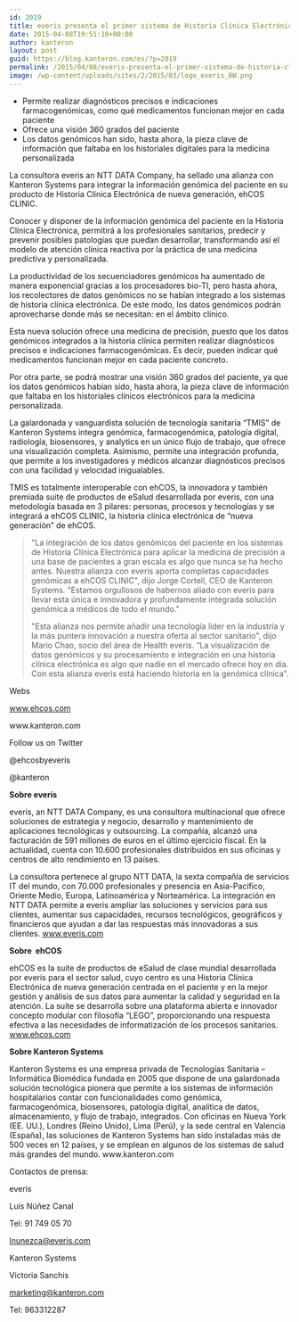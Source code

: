 ```yaml
---
id: 2019
title: everis presenta el primer sistema de Historia Clínica Electrónica con capacidades genómicas de Kanteron
date: 2015-04-08T19:51:10+00:00
author: kanteron
layout: post
guid: https://blog.kanteron.com/es/?p=2019
permalink: /2015/04/08/everis-presenta-el-primer-sistema-de-historia-clinica-electronica-con-capacidades-genomicas/
image: /wp-content/uploads/sites/2/2015/03/logo_everis_BW.png
---
```

  * Permite realizar diagnósticos precisos e indicaciones farmacogenómicas, como qué medicamentos funcionan mejor en cada paciente
  * Ofrece una visión 360 grados del paciente
  * Los datos genómicos han sido, hasta ahora, la pieza clave de información que faltaba en los historiales digitales para la medicina personalizada

<p class="p10">
  La consultora everis an NTT DATA Company, ha sellado una alianza con Kanteron Systems para integrar la información genómica del paciente en su producto de Historia Clínica Electrónica de nueva generación, ehCOS CLINIC.
</p>

<p class="p10">
  Conocer y disponer de la información genómica del paciente en la Historia Clínica Electrónica, permitirá a los profesionales sanitarios, predecir y prevenir posibles patologías que puedan desarrollar, transformando así el modelo de atención clínica reactiva por la práctica de una medicina predictiva y personalizada.
</p>

<p class="p10">
  La productividad de los secuenciadores genómicos ha aumentado de manera exponencial gracias a los procesadores bio-TI, pero hasta ahora, los recolectores de datos genómicos no se habían integrado a los sistemas de historia clínica electrónica. De este modo, los datos genómicos podrán aprovecharse donde más se necesitan: en el ámbito clínico.
</p>

<p class="p10">
  Esta nueva solución ofrece una medicina de precisión, puesto que los datos genómicos integrados a la historia clínica permiten realizar diagnósticos precisos e indicaciones farmacogenómicas. Es decir, pueden indicar qué medicamentos funcionan mejor en cada paciente concreto.
</p>

<p class="p10">
  Por otra parte, se podrá mostrar una visión 360 grados del paciente, ya que los datos genómicos habían sido, hasta ahora, la pieza clave de información que faltaba en los historiales clínicos electrónicos para la medicina personalizada.
</p>

<p class="p10">
  La galardonada y vanguardista solución de tecnología sanitaria “TMIS” de Kanteron Systems integra genómica, farmacogenómica, patología digital, radiología, biosensores, y analytics en un único flujo de trabajo, que ofrece una visualización completa. Asimismo, permite una integración profunda, que permite a los investigadores y médicos alcanzar diagnósticos precisos con una facilidad y velocidad inigualables.
</p>

<p class="p10">
  TMIS es totalmente interoperable con ehCOS, la innovadora y también premiada suite de productos de eSalud desarrollada por everis, con una metodología basada en 3 pilares: personas, procesos y tecnologías y se integrará a ehCOS CLINIC, la historia clínica electrónica de “nueva generación” de ehCOS.
</p>

> <p class="p10">
>   "La integración de los datos genómicos del paciente en los sistemas de Historia Clínica Electrónica para aplicar la medicina de precisión a una base de pacientes a gran escala es algo que nunca se ha hecho antes. Nuestra alianza con everis aporta completas capacidades genómicas a ehCOS CLINIC", dijo Jorge Cortell, CEO de Kanteron Systems. "Estamos orgullosos de habernos aliado con everis para llevar esta única e innovadora y profundamente integrada solución genómica a médicos de todo el mundo."
> </p>
> 
> <p class="p10">
>   "Esta alianza nos permite añadir una tecnología líder en la industria y la más puntera innovación a nuestra oferta al sector sanitario", dijo Mario Chao, socio del área de Health everis. “La visualización de datos genómicos y su procesamiento e integración en una historia clínica electrónica es algo que nadie en el mercado ofrece hoy en día. Con esta alianza everis está haciendo historia en la genómica clínica".
> </p>

<p class="p12">
  Webs
</p>

<p class="p13">
  <span class="s1"><a href="../../../../../AppData/Local/Microsoft/Windows/Temporary%20Internet%20Files/Content.Outlook/K2Y9TL38/%22">www.ehcos.com</a></span>
</p>

<p class="p13">
  <span class="s1">www.kanteron.com</span>
</p>

<p class="p12">
  Follow us on Twitter
</p>

<p class="p15">
  @ehcosbyeveris
</p>

<p class="p15">
  @kanteron
</p>

<p class="p17">
  <b>Sobre everis</b>
</p>

<p class="p17">
  everis, an NTT DATA Company, es una consultora multinacional que ofrece soluciones de estrategia y negocio, desarrollo y mantenimiento de aplicaciones tecnológicas y outsourcing. La compañía, alcanzó una facturación de 591 millones de euros en el último ejercicio fiscal. En la actualidad, cuenta con 10.600 profesionales distribuidos en sus oficinas y centros de alto rendimiento en 13 países.
</p>

<p class="p17">
  La consultora pertenece al grupo NTT DATA, la sexta compañía de servicios IT del mundo, con 70.000 profesionales y presencia en Asia-Pacífico, Oriente Medio, Europa, Latinoamérica y Norteamérica. La integración en NTT DATA permite a everis ampliar las soluciones y servicios para sus clientes, aumentar sus capacidades, recursos tecnológicos, geográficos y financieros que ayudan a dar las respuestas más innovadoras a sus clientes. <a href="https://www.everis.com"><span class="s2">www.everis.com</span></a>
</p>

<p class="p17">
  <b>Sobre<span class="Apple-converted-space">  </span>ehCOS </b>
</p>

<p class="p18">
  ehCOS es la suite de productos de eSalud de clase mundial desarrollada por everis para el sector salud, cuyo centro es una Historia Clínica Electrónica de nueva generación centrada en el paciente y en la mejor gestión y análisis de sus datos para aumentar la calidad y seguridad en la atención. La suite se desarrolla sobre una plataforma abierta e innovador concepto modular con filosofía “LEGO”, proporcionando una respuesta efectiva a las necesidades de informatización de los procesos sanitarios. <a href="%22https:"><span class="s2">www.ehcos.com</span></a>
</p>

<p class="p17">
  <b>Sobre Kanteron Systems </b>
</p>

<p class="p17">
  Kanteron Systems es una empresa privada de Tecnologías Sanitaria – Informática Biomédica fundada en 2005 que dispone de una galardonada solución tecnológica pionera que permite a los sistemas de información hospitalarios contar con funcionalidades como genómica, farmacogenómica, biosensores, patología digital, analítica de datos, almacenamiento, y flujo de trabajo, integrados. Con oficinas en Nueva York (EE. UU.), Londres (Reino Unido), Lima (Perú), y la sede central en Valencia (España), las soluciones de Kanteron Systems han sido instaladas más de 500 veces en 12 países, y se emplean en algunos de los sistemas de salud más grandes del mundo. www.kanteron.com
</p>

<p class="p17">
  Contactos de prensa:
</p>

everis

Luis Núñez Canal
  
Tel: 91 749 05 70
  
lnunezca@everis.com

Kanteron Systems

Victoria Sanchis
  
marketing@kanteron.com
  
Tel: 963312287